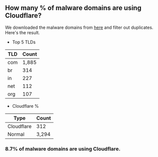 ## How many % of malware domains are using Cloudflare?


We downloaded the malware domains from [here](https://urlhaus.abuse.ch) and filter out duplicates.
Here's the result.


[//]: # (start replacement)


- Top 5 TLDs

| TLD | Count |
| --- | --- |
| com | 1,885 |
| br | 314 |
| in | 227 |
| net | 112 |
| org | 107 |


- Cloudflare %

| Type | Count |
| --- | --- |
| Cloudflare | 312 |
| Normal | 3,294 |


### 8.7% of malware domains are using Cloudflare.
